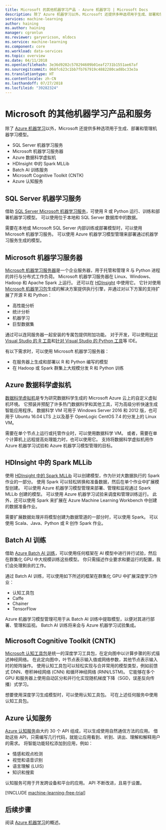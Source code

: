 ```yaml
---
title: Microsoft 的其他机器学习产品 - Azure 机器学习 | Microsoft Docs
description: 除了 Azure 机器学习以外，Microsoft 还提供多种选项用于生成、部署和管理机器学习模型。
services: machine-learning
author: haining
ms.author: haining
manager: cgronlun
ms.reviewer: garyericson, mldocs
ms.service: machine-learning
ms.component: core
ms.workload: data-services
ms.topic: overview
ms.date: 04/11/2018
ms.openlocfilehash: 3e36d9202c578294609b01eaf2731b1551ae67af
ms.sourcegitcommit: 068fc623c1bb7fb767919c4882280cad8bc33e3a
ms.translationtype: HT
ms.contentlocale: zh-CN
ms.lasthandoff: 07/27/2018
ms.locfileid: "39282324"
---
```

# <a name="other-machine-learning-products-and-services-from-microsoft"></a>Microsoft 的其他机器学习产品和服务

除了 [Azure 机器学习](overview-what-is-azure-ml.md)以外，Microsoft 还提供多种选项用于生成、部署和管理机器学习模型。 
* SQL Server 机器学习服务
* Microsoft 机器学习服务器
* Azure 数据科学虚拟机
* HDInsight 中的 Spark MLLib
* Batch AI 训练服务
* Microsoft Cognitive Toolkit (CNTK)
* Azure 认知服务


## <a name="sql-server-machine-learning-services"></a>SQL Server 机器学习服务
借助 [SQL Server Microsoft 机器学习服务](https://docs.microsoft.com/sql/advanced-analytics/r/r-services)，可使用 R 或 Python 运行、训练和部署机器学习模型。 可以使用位于本地和 SQL Server 数据库中的数据。 

需要在本地或 Microsoft SQL Server 内部训练或部署模型时，可以使用 Microsoft 机器学习服务。 可以使用 Azure 机器学习模型管理来部署通过机器学习服务生成的模型。 

## <a name="microsoft-machine-learning-server"></a>Microsoft 机器学习服务器 
[Microsoft 机器学习服务器](https://docs.microsoft.com/en-us/machine-learning-server/what-is-machine-learning-server)是一个企业服务器，用于托管和管理 R 与 Python 进程的并行与分布式工作负荷。 Microsoft 机器学习服务器在 Linux、Windows、Hadoop 和 Apache Spark 上运行。 还可以在 [HDInsight](https://azure.microsoft.com/services/hdinsight/r-server/) 中使用它。 它针对使用 [Microsoft 机器学习包](https://docs.microsoft.com/r-server/r/concept-what-is-the-microsoftml-package)生成的解决方案提供执行引擎，并通过对以下方案的支持扩展了开源 R 和 Python：

- 高性能分析
- 统计分析
- 机器学习
- 巨型数据集

通过可以连同服务器一起安装的专属包提供附加功能。 对于开发，可以使用[针对 Visual Studio 的 R 工具](https://www.visualstudio.com/vs/rtvs/)和[针对 Visual Studio 的 Python 工具](https://www.visualstudio.com/vs/python/)等 IDE。

有以下需求时，可以使用 Microsoft 机器学习服务器：

- 在服务器上生成和部署以 R 和 Python 编写的模型
- 在 Hadoop 或 Spark 群集上大规模分发 R 和 Python 训练

## <a name="azure-data-science-virtual-machine"></a>Azure 数据科学虚拟机
[数据科学虚拟机](https://docs.microsoft.com/azure/machine-learning/data-science-virtual-machine/overview)是专为研究数据科学生成的 Microsoft Azure 云上的自定义虚拟机环境。 它预装并预配了许多热门数据科学和其他工具，可为高级分析快速生成智能应用程序。 数据科学 VM 可用于 Windows Server 2016 和 2012 版，也可用于 Ubuntu 16.04 LTS 上以及基于 OpenLogic CentOS 7.4 的分发上的 Linux VM。 

需要在单个节点上运行或托管作业时，可以使用数据科学 VM。 或者，需要在单个计算机上远程提高处理能力时，也可以使用它。 支持将数据科学虚拟机用作 Azure 机器学习试验和 Azure 机器学习模型管理的目标。 

## <a name="spark-mllib-in-hdinsight"></a>HDInsight 中的 Spark MLLib
使用 [HDInsight 中的 Spark MLLib](https://docs.microsoft.com/azure/hdinsight/hdinsight-apache-spark-ipython-notebook-machine-learning) 可以创建模型，作为针对大数据执行的 Spark 作业的一部分。 使用 Spark 可以轻松转换和准备数据，然后在单个作业中扩展模型创建。 可以使用 Azure 机器学习模型管理来部署、管理和监视通过 Spark MLLib 创建的模型。 可以使用 Azure 机器学习试验来调度和管理训练运行。 此外，还可以使用 Spark 来扩展在 Azure Machine Learning Workbench 中创建的数据准备作业。 

需要扩展数据处理并将模型创建为数据管道的一部分时，可以使用 Spark。 可以使用 Scala、Java、Python 或 R 创作 Spark 作业。 

## <a name="batch-ai-training"></a>Batch AI 训练 
借助 [Azure Batch AI 训练](https://aka.ms/batchaitraining)，可以使用任何框架在 AI 模型中进行并行试验，然后在群集化 GPU 中大规模训练这些模型。 你只需描述作业要求和要运行的配置，我们会处理剩余的工作。 

通过 Batch AI 训练，可以使用如下所述的框架在群集化 GPU 中扩展深度学习作业：

- 认知工具包
- Caffe
- Chainer
- TensorFlow

Azure 机器学习模型管理可用于从 Batch AI 训练中提取模型，以便对其进行部署、管理和监视。  Batch AI 训练将来会与 Azure 机器学习试验集成。 

## <a name="microsoft-cognitive-toolkit-cntk"></a>Microsoft Cognitive Toolkit (CNTK)
[Microsoft 认知工具包](https://www.microsoft.com/en-us/cognitive-toolkit/)是统一的深度学习工具包，在定向图中以计算步骤的形式描述神经网络。 在此定向图中，叶节点表示输入值或网络参数，其他节点表示输入时的矩阵操作。 使用认知工具包可以轻松实现与合并常用的模型类型，例如前馈式 DNN、卷积神经网络 (CNN) 和循环神经网络 (RNN/LSTM)。 它能够在多个 GPU 和服务器上使用自动区分和并行化实现随机梯度下降（SGD，误差反向传播）式学习。

想要使用深度学习生成模型时，可以使用认知工具包。  可在上述任何服务中使用认知工具包。

## <a name="azure-cognitive-services"></a>Azure 认知服务
[Azure 认知服务](https://docs.microsoft.com/azure/#pivot=products&panel=ai)由大约 30 个 API 组成，可以生成使用自然通信方法的应用。 借助这些 API，只需编写几行代码，就能让应用看到、听到、讲出、理解和解释用户的需求。 将智能功能轻松添加到应用，例如： 

- 情感和观点检测
- 视觉和语音识别
- 语言理解 (LUIS)
- 知识和搜索

认知服务可用于开发跨设备和平台的应用。 API 不断改进，且易于设置。 

[!INCLUDE [machine-learning-free-trial](../../../includes/machine-learning-free-trial.md)]

## <a name="next-steps"></a>后续步骤

阅读 [Azure 机器学习](overview-what-is-azure-ml.md)的概述。
